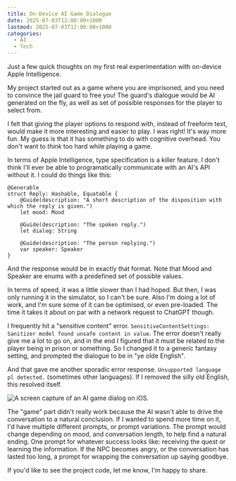 ```yaml
---
title: On-Device AI Game Dialogue
date: 2025-07-03T12:00:00+1000
lastmod: 2025-07-03T12:00:00+1000
categories:
  - AI
  - Tech
---
```


Just a few quick thoughts on my first real experimentation with on-device Apple Intelligence.

My project started out as a game where you are imprisoned, and you need to convince the jail guard to free you! The guard's dialogue would be AI generated on the fly, as well as set of possible responses for the player to select from.

I felt that giving the player options to respond with, instead of freeform text, would make it more interesting and easier to play. I was right! It's way more fun. My guess is that it has something to do with cognitive overhead. You don't want to _think_ too hard while playing a game.

In terms of Apple Intelligence, type specification is a killer feature. I don't think I'll ever be able to programatically communicate with an AI's API without it. I could do things like this:

```
@Generable
struct Reply: Hashable, Equatable {
	@Guide(description: "A short description of the disposition with which the reply is given.")
	let mood: Mood

	@Guide(description: "The spoken reply.")
	let dialog: String

	@Guide(description: "The person replying.")
	var speaker: Speaker
}
```

And the response would be in exactly that format. Note that Mood and Speaker are enums with a predefined set of possible values.

In terms of speed, it was a little slower than I had hoped. But then, I was only running it in the simulator, so I can't be sure. Also I'm doing a lot of work, and I'm sure some of it can be optimised, or even pre-loaded. The time it takes it about on par with a network request to ChatGPT though.

I frequently hit a "sensitive content" error. `SensitiveContentSettings: Sanitizer model found unsafe content in value`. The error doesn't really give me a lot to go on, and in the end I figured that it must be related to the player being in prison or something. So I changed it to a generic fantasy setting, and prompted the dialogue to be in "ye olde English". 

And that gave me another sporadic error response. `Unsupported language pl detected.` (sometimes other languages). If I removed the silly old English, this resolved itself.

![A screen capture of an AI game dialog on iOS.](/images/on-device-ai.gif)

The "game" part didn't really work because the AI wasn't able to drive the conversation to a natural conclusion. If I wanted to spend more time on it, I'd have multiple different prompts, or prompt variations. The prompt would change depending on mood, and conversation length, to help find a natural ending. One prompt for whatever success looks like: receiving the quest or learning the information. If the NPC becomes angry, or the conversation has lasted too long, a prompt for wrapping the conversation up saying goodbye.

If you'd like to see the project code, let me know, I'm happy to share.